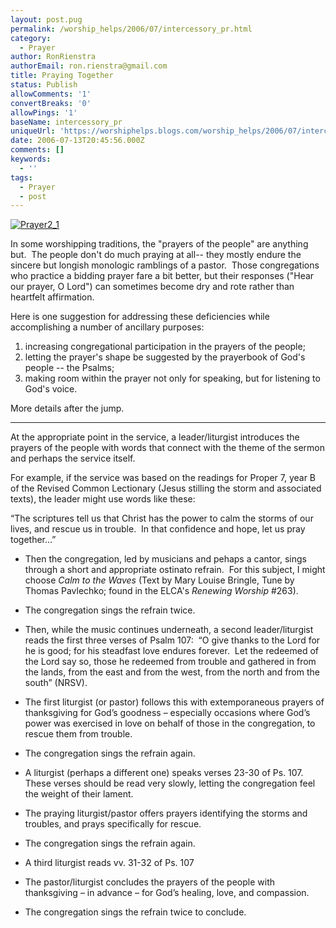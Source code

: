 ```yaml
---
layout: post.pug
permalink: /worship_helps/2006/07/intercessory_pr.html 
category:
  - Prayer
author: RonRienstra
authorEmail: ron.rienstra@gmail.com
title: Praying Together
status: Publish
allowComments: '1'
convertBreaks: '0'
allowPings: '1'
baseName: intercessory_pr
uniqueUrl: 'https://worshiphelps.blogs.com/worship_helps/2006/07/intercessory_pr.html '
date: 2006-07-13T20:45:56.000Z
comments: []
keywords:
  - ''
tags:
  - Prayer
  - post
---
```

[![Prayer2_1](https://worshiphelps.blogs.com/worship_helps/images/prayer2_1.gif "Prayer2_1")](http://worshiphelps.blogs.com/.shared/image.html?/photos/uncategorized/prayer2_1.gif)

In some worshipping traditions, the "prayers of the people" are anything but.  The people don't do much praying at all-- they mostly endure the sincere but longish monologic ramblings of a pastor.  Those congregations who practice a bidding prayer fare a bit better, but their responses ("Hear our prayer, O Lord") can sometimes become dry and rote rather than heartfelt affirmation.  
  
Here is one suggestion for addressing these deficiencies while accomplishing a number of ancillary purposes:

1) increasing congregational participation in the prayers of the people;  
2) letting the prayer's shape be suggested by the prayerbook of God's people -- the Psalms;  
3) making room within the prayer not only for speaking, but for listening to God's voice.

More details after the jump.
***
At the appropriate point in the service, a leader/liturgist introduces the prayers of the people with words that connect with the theme of the sermon and perhaps the service itself. 

For example, if the service was based on the readings for Proper 7, year B of the Revised Common Lectionary (Jesus stilling the storm and associated texts), the leader might use words like these:

“The scriptures tell us that Christ has the power to calm the storms of our lives, and rescue us in trouble.  In that confidence and hope, let us pray together…”

*   Then the congregation, led by musicians and pehaps a cantor, sings through a short and appropriate ostinato refrain.  For this subject, I might choose _Calm to the Waves_ (Text by Mary Louise Bringle, Tune by Thomas Pavlechko; found in the ELCA's _Renewing Worship_ #263). 
*   The congregation sings the refrain twice. 
*   Then, while the music continues underneath, a second leader/liturgist reads the first three verses of Psalm 107:  “O give thanks to the Lord for he is good; for his steadfast love endures forever.  Let the redeemed of the Lord say so, those he redeemed from trouble and gathered in from the lands, from the east and from the west, from the north and from the south” (NRSV).  
    
*   The first liturgist (or pastor) follows this with extemporaneous prayers of thanksgiving for God’s goodness – especially occasions where God’s power was exercised in love on behalf of those in the congregation, to rescue them from trouble.
*   The congregation sings the refrain again.   
*   A liturgist (perhaps a different one) speaks verses 23-30 of Ps. 107.  These verses should be read very slowly, letting the congregation feel the weight of their lament.
*   The praying liturgist/pastor offers prayers identifying the storms and troubles, and prays specifically for rescue.
*   The congregation sings the refrain again.
*   A third liturgist reads vv. 31-32 of Ps. 107
*   The pastor/liturgist concludes the prayers of the people with thanksgiving – in advance – for God’s healing, love, and compassion.
*   The congregation sings the refrain twice to conclude.